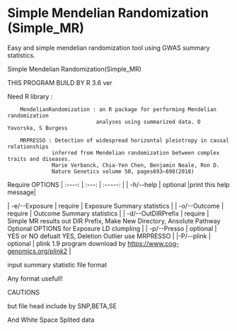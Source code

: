 # Simple Mendelian Randomization (Simple_MR)
Easy and simple mendelian randomization tool using GWAS summary statistics.


Simple Mendelian Randomization(Simple_MR)
  
THIS PROGRAM BUILD BY R 3.6 ver


Need R library :

        MendelianRandomization : an R package for performing Mendelian randomization
                                analyses using summarized data. O Yavorska, S Burgess

        MRPRESSO : Detection of widespread horizontal pleiotropy in causal relationships
                  inferred from Mendelian randomization between complex traits and diseases.
                  Marie Verbanck, Chia-Yen Chen, Benjamin Neale, Ron D.
                  Nature Genetics volume 50, pages693–698(2018)


Require OPTIONS
| :----: | :---: | :-----: |
| -h/--help | optional |print this help message|

| -e/--Exposure | require |  Exposure Summary statistics |
| -o/--Outcome  | require |  Outcome Summary statistics |
| -d/--OutDIRPrefix | require | Simple MR results out DIR Prefix, Make New Directory, Ansolute Pathway Optional OPTIONS for Exposure LD clumpling |
| -p/--Presso  | optional | YES or NO defualt YES, Deletion Outlier use MRPRESSO |
|-P/--plink    | optional | plink 1.9 program download by https://www.cog-genomics.org/plink2 |



input summary statistic file format

Any format usefull!

CAUTIONS

but file head include by SNP,BETA,SE

And White Space Splited data


